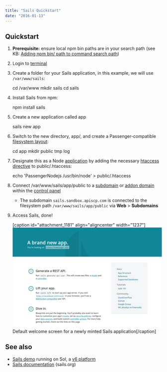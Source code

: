 ```yaml
---
title: "Sails Quickstart"
date: "2016-01-13"
---
```


## Quickstart

1. **Prerequisite:** ensure local npm bin paths are in your search path (see KB: [Adding npm bin/ path to command search path](https://kb.apiscp.com/node/adding-npm-bin-path-to-command-search-path/))
2. Login to [terminal](https://kb.apiscp.com/terminal/accessing-terminal/)
3. Create a folder for your Sails application, in this example, we will use `/var/www/sails`:
    
    cd /var/www
    mkdir sails
    cd sails
    
4. Install Sails from npm:
    
    npm install sails
    
5. Create a new application called app
    
    sails new app
    
6. Switch to the new directory, app/, and create a Passenger-compatible [filesystem layout](https://kb.apiscp.com/cgi-passenger/passenger-application-layout/):
    
    cd app
    mkdir public tmp log
    
7. Designate this as a Node [application](https://kb.apiscp.com/guides/running-node-js/) by adding the necessary [htaccess directive](https://kb.apiscp.com/guides/htaccess-guide/) to public/.htaccess:
    
    echo 'PassengerNodejs /usr/bin/node' > public/.htaccess
    
8. Connect /var/www/sails/app/public to a [subdomain](https://kb.apiscp.com/web-content/creating-subdomain/) or [addon domain](https://kb.apiscp.com/control-panel/creating-addon-domain/) within the [control panel](https://kb.apiscp.com/control-panel/logging-into-the-control-panel/)
    - The subdomain `sails.sandbox.apiscp.com` is connected to the filesystem path `/var/www/sails/app/public` via **Web** > **Subdomains**
9. Access Sails, done!
    
    \[caption id="attachment\_1181" align="aligncenter" width="1237"\][![Default welcome screen for a newly minted Sails application](images/sails-welcome-page.png)](https://kb.apiscp.com/wp-content/uploads/2016/01/sails-welcome-page.png) Default welcome screen for a newly minted Sails application\[/caption\]

## See also

- [Sails demo](http://sails.sandbox.apiscp.com/) running on Sol, a [v6 platform](https://kb.apiscp.com/platform/determining-platform-version/)
- [Sails documentation](http://sailsjs.org/documentation/concepts/) (sails.org)
